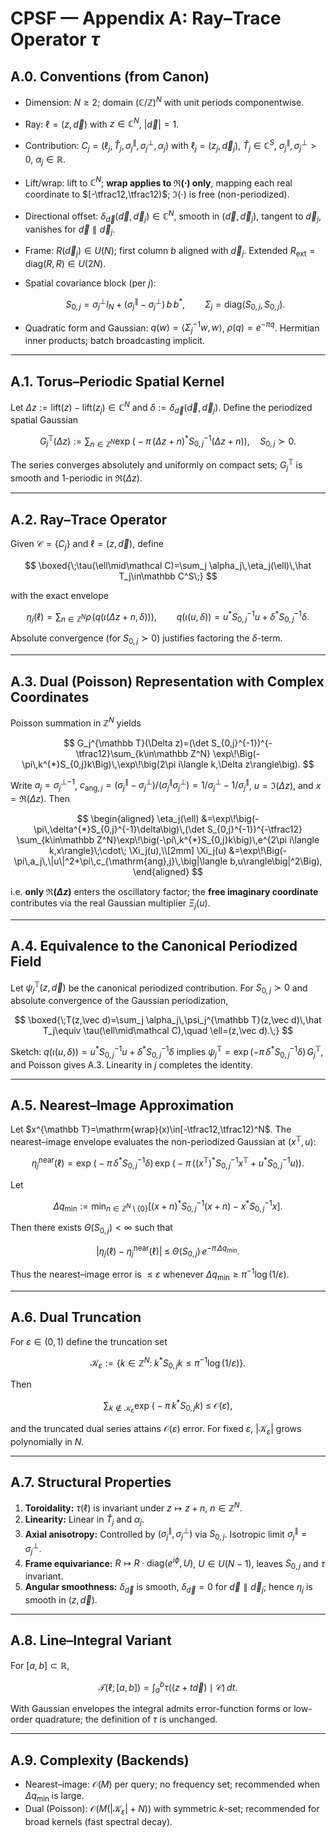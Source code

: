 # CPSF — Appendix A: Ray–Trace Operator $\tau$

## A.0. Conventions (from Canon)

* Dimension: $N\ge 2$; domain $(\mathbb C/\mathbb Z)^N$ with unit periods componentwise.
* Ray: $\ell=(z,\vec d)$ with $z\in\mathbb C^N$, $|\vec d|=1$.
* Contribution: $C_j=(\ell_j,\hat T_j,\sigma_j^{\parallel},\sigma_j^{\perp},\alpha_j)$ with $\ell_j=(z_j,\vec d_j)$, $\hat T_j\in\mathbb C^S$, $\sigma_j^{\parallel},\sigma_j^{\perp}>0$, $\alpha_j\in\mathbb R$.
* Lift/wrap: $\mathrm{lift}$ to $\mathbb C^N$; **wrap applies to $\Re(\cdot)$ only**, mapping each real coordinate to $[-\tfrac12,\tfrac12)$; $\Im(\cdot)$ is free (non-periodized).
* Directional offset: $\delta_{\vec d}(\vec d,\vec d_j)\in\mathbb C^N$, smooth in $(\vec d,\vec d_j)$, tangent to $\vec d_j$, vanishes for $\vec d\parallel\vec d_j$.
* Frame: $R(\vec d_j)\in U(N)$; first column $b$ aligned with $\vec d_j$. Extended $R_{\mathrm{ext}}=\mathrm{diag}(R,R)\in U(2N)$.
* Spatial covariance block (per $j$):

  $$
  S_{0,j}=\sigma_j^{\perp}I_N+(\sigma_j^{\parallel}-\sigma_j^{\perp})\,b\,b^{*},\qquad
  \Sigma_j=\mathrm{diag}(S_{0,j},S_{0,j}).
  $$
* Quadratic form and Gaussian: $q(w)=\langle \Sigma_j^{-1}w,w\rangle$, $\rho(q)=e^{-\pi q}$. Hermitian inner products; batch broadcasting implicit. &#x20;

---

## A.1. Torus–Periodic Spatial Kernel

Let $\Delta z:=\mathrm{lift}(z)-\mathrm{lift}(z_j)\in\mathbb C^N$ and $\delta:=\delta_{\vec d}(\vec d,\vec d_j)$. Define the periodized spatial Gaussian

$$
G_j^{\mathbb T}(\Delta z):=\sum_{n\in\mathbb Z^N}\exp\!\Big(-\pi\,(\Delta z+n)^{*}S_{0,j}^{-1}(\Delta z+n)\Big),\quad S_{0,j}\succ 0.
$$

The series converges absolutely and uniformly on compact sets; $G_j^{\mathbb T}$ is smooth and $1$-periodic in $\Re(\Delta z)$. &#x20;

---

## A.2. Ray–Trace Operator

Given $\mathcal C=\{C_j\}$ and $\ell=(z,\vec d)$, define

$$
\boxed{\;\tau(\ell\mid\mathcal C)=\sum_j \alpha_j\,\eta_j(\ell)\,\hat T_j\in\mathbb C^S\;}
$$

with the exact envelope

$$
\eta_j(\ell)=\sum_{n\in\mathbb Z^N}\rho\!\Big(q\big(\iota(\Delta z+n,\delta)\big)\Big),\qquad
q\big(\iota(u,\delta)\big)=u^{*}S_{0,j}^{-1}u+\delta^{*}S_{0,j}^{-1}\delta.
$$

Absolute convergence (for $S_{0,j}\succ0$) justifies factoring the $\delta$-term. &#x20;

---

## A.3. Dual (Poisson) Representation with Complex Coordinates

Poisson summation in $\mathbb Z^N$ yields

$$
G_j^{\mathbb T}(\Delta z)=(\det S_{0,j}^{-1})^{-\tfrac12}\sum_{k\in\mathbb Z^N}
\exp\!\Big(-\pi\,k^{*}S_{0,j}k\Big)\,\exp\!\big(2\pi i\langle k,\Delta z\rangle\big).
$$

Write $a_j=\sigma_j^{\perp}{}^{-1}$, $c_{\mathrm{ang},j}=(\sigma_j^{\parallel}-\sigma_j^{\perp})/(\sigma_j^{\parallel}\sigma_j^{\perp})=1/\sigma_j^{\perp}-1/\sigma_j^{\parallel}$,
$u=\Im(\Delta z)$, and $x=\Re(\Delta z)$. Then

$$
\begin{aligned}
\eta_j(\ell)
&=\exp\!\big(-\pi\,\delta^{*}S_{0,j}^{-1}\delta\big)\,(\det S_{0,j}^{-1})^{-\tfrac12}
\sum_{k\in\mathbb Z^N}\exp\!\big(-\pi\,k^{*}S_{0,j}k\big)\,e^{2\pi i\langle k,x\rangle}\;\cdot\; \Xi_j(u),\\[2mm]
\Xi_j(u)
&=\exp\!\Big(-\pi\,a_j\,\|u\|^2+\pi\,c_{\mathrm{ang},j}\,\big|\langle b,u\rangle\big|^2\Big),
\end{aligned}
$$

i.e. **only $\Re(\Delta z)$** enters the oscillatory factor; the **free imaginary coordinate** contributes via the real Gaussian multiplier $\Xi_j(u)$. &#x20;

---

## A.4. Equivalence to the Canonical Periodized Field

Let $\psi_j^{\mathbb T}(z,\vec d)$ be the canonical periodized contribution. For $S_{0,j}\succ0$ and absolute convergence of the Gaussian periodization,

$$
\boxed{\;T(z,\vec d)=\sum_j \alpha_j\,\psi_j^{\mathbb T}(z,\vec d)\,\hat T_j\equiv \tau(\ell\mid\mathcal C),\quad \ell=(z,\vec d).\;}
$$

Sketch: $q(\iota(u,\delta))=u^{*}S_{0,j}^{-1}u+\delta^{*}S_{0,j}^{-1}\delta$ implies $\psi_j^{\mathbb T}=\exp(-\pi\,\delta^{*}S_{0,j}^{-1}\delta)\,G_j^{\mathbb T}$, and Poisson gives A.3. Linearity in $j$ completes the identity. &#x20;

---

## A.5. Nearest–Image Approximation

Let $x^{\mathbb T}=\mathrm{wrap}(x)\in[-\tfrac12,\tfrac12)^N$. The nearest–image envelope evaluates the non-periodized Gaussian at $(x^{\mathbb T},u)$:

$$
\eta_j^{\mathrm{near}}(\ell)=\exp\!\big(-\pi\,\delta^{*}S_{0,j}^{-1}\delta\big)\,
\exp\!\Big(-\pi\,\big((x^{\mathbb T})^{*}S_{0,j}^{-1}x^{\mathbb T}+u^{*}S_{0,j}^{-1}u\big)\Big).
$$

Let

$$
\Delta q_{\min}:=\min_{n\in\mathbb Z^N\setminus\{0\}}
\Big[(x+n)^{*}S_{0,j}^{-1}(x+n)-x^{*}S_{0,j}^{-1}x\Big].
$$

Then there exists $\Theta(S_{0,j})<\infty$ such that

$$
\big|\eta_j(\ell)-\eta_j^{\mathrm{near}}(\ell)\big|
\;\le\;\Theta(S_{0,j})\,e^{-\pi\,\Delta q_{\min}}.
$$

Thus the nearest–image error is $\le\varepsilon$ whenever $\Delta q_{\min}\ge \pi^{-1}\log(1/\varepsilon)$. &#x20;

---

## A.6. Dual Truncation

For $\varepsilon\in(0,1)$ define the truncation set

$$
\mathcal K_{\varepsilon}:=\Big\{k\in\mathbb Z^N:\;k^{*}S_{0,j}k\le \pi^{-1}\log(1/\varepsilon)\Big\}.
$$

Then

$$
\sum_{k\notin\mathcal K_{\varepsilon}}
\exp\!\big(-\pi\,k^{*}S_{0,j}k\big)
\;\le\;\mathcal O(\varepsilon),
$$

and the truncated dual series attains $\mathcal O(\varepsilon)$ error. For fixed $\varepsilon$, $|\mathcal K_{\varepsilon}|$ grows polynomially in $N$. &#x20;

---

## A.7. Structural Properties

1. **Toroidality:** $\tau(\ell)$ is invariant under $z\mapsto z+n$, $n\in\mathbb Z^N$.
2. **Linearity:** Linear in $\hat T_j$ and $\alpha_j$.
3. **Axial anisotropy:** Controlled by $(\sigma_j^{\parallel},\sigma_j^{\perp})$ via $S_{0,j}$. Isotropic limit $\sigma_j^{\parallel}=\sigma_j^{\perp}$.
4. **Frame equivariance:** $R\mapsto R\cdot\mathrm{diag}(e^{i\phi},U)$, $U\in U(N-1)$, leaves $S_{0,j}$ and $\tau$ invariant.
5. **Angular smoothness:** $\delta_{\vec d}$ is smooth, $\delta_{\vec d}=0$ for $\vec d\parallel\vec d_j$; hence $\eta_j$ is smooth in $(z,\vec d)$. &#x20;

---

## A.8. Line–Integral Variant

For $[a,b]\subset\mathbb R$,

$$
\mathcal T(\ell;[a,b])=\int_a^b \tau\big((z+t\vec d)\mid\mathcal C\big)\,dt.
$$

With Gaussian envelopes the integral admits error-function forms or low-order quadrature; the definition of $\tau$ is unchanged. &#x20;

---

## A.9. Complexity (Backends)

* Nearest–image: $\mathcal O(M)$ per query; no frequency set; recommended when $\Delta q_{\min}$ is large.
* Dual (Poisson): $\mathcal O\big(M(|\mathcal K_{\varepsilon}|+N)\big)$ with symmetric $k$-set; recommended for broad kernels (fast spectral decay). &#x20;
